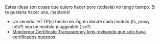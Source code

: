 Estas ideas son cosas que quiero hacer pero (todavía) no tengo tiempo. Si te gustaría hacer una, ¡hablame!

-   Un servidor HTTP(s) hecho en Zig en donde cada modulo (fs, proxy, ipfs?) sea un modulo pluggeable (.so?)
-   [Monitorear Certificate Transparency logs revisando que solo haya certificados nuestros](https://0xacab.org/sutty/sutty/-/issues/8880)

